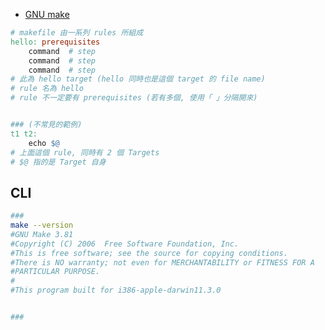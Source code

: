 - [GNU make](https://www.gnu.org/software/make/manual/html_node/index.html#SEC_Contents)

```makefile
# makefile 由一系列 rules 所組成
hello: prerequisites
	command  # step
	command  # step
	command  # step
# 此為 hello target (hello 同時也是這個 target 的 file name)
# rule 名為 hello
# rule 不一定要有 prerequisites (若有多個, 使用「 」分隔開來)


### (不常見的範例)
t1 t2:
    echo $@
# 上面這個 rule, 同時有 2 個 Targets
# $@ 指的是 Target 自身
```


## CLI

```bash
### 
make --version
#GNU Make 3.81
#Copyright (C) 2006  Free Software Foundation, Inc.
#This is free software; see the source for copying conditions.
#There is NO warranty; not even for MERCHANTABILITY or FITNESS FOR A
#PARTICULAR PURPOSE.
#
#This program built for i386-apple-darwin11.3.0


### 
```
